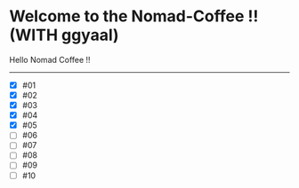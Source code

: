 # Welcome to the Nomad-Coffee !! (WITH ggyaal)

Hello Nomad Coffee !!

---

- [x] #01
- [x] #02
- [x] #03
- [x] #04
- [x] #05
- [ ] #06
- [ ] #07
- [ ] #08
- [ ] #09
- [ ] #10
